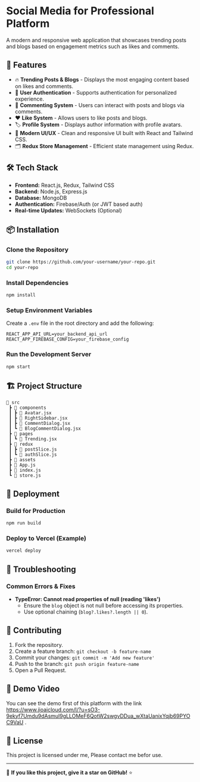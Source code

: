 # Social Media for Professional Platform

A modern and responsive web application that showcases trending posts and blogs based on engagement metrics such as likes and comments.

## 🚀 Features

- 🔥 **Trending Posts & Blogs** - Displays the most engaging content based on likes and comments.
- 📌 **User Authentication** - Supports authentication for personalized experience.
- 💬 **Commenting System** - Users can interact with posts and blogs via comments.
- ❤️ **Like System** - Allows users to like posts and blogs.
- 🏷️ **Profile System** - Displays author information with profile avatars.
- 🎨 **Modern UI/UX** - Clean and responsive UI built with React and Tailwind CSS.
- 🗂️ **Redux Store Management** - Efficient state management using Redux.

## 🛠️ Tech Stack

- **Frontend:** React.js, Redux, Tailwind CSS
- **Backend:** Node.js, Express.js
- **Database:** MongoDB
- **Authentication:** Firebase/Auth (or JWT based auth)
- **Real-time Updates:** WebSockets (Optional)

## 📦 Installation

### Clone the Repository
```bash
git clone https://github.com/your-username/your-repo.git
cd your-repo
```

### Install Dependencies
```bash
npm install
```

### Setup Environment Variables
Create a `.env` file in the root directory and add the following:
```
REACT_APP_API_URL=your_backend_api_url
REACT_APP_FIREBASE_CONFIG=your_firebase_config
```

### Run the Development Server
```bash
npm start
```

## 🏗️ Project Structure
```
📂 src
 ┣ 📂 components
 ┃ ┣ 📜 Avatar.jsx
 ┃ ┣ 📜 RightSidebar.jsx
 ┃ ┣ 📜 CommentDialog.jsx
 ┃ ┗ 📜 BlogCommentDialog.jsx
 ┣ 📂 pages
 ┃ ┗ 📜 Trending.jsx
 ┣ 📂 redux
 ┃ ┣ 📜 postSlice.js
 ┃ ┗ 📜 authSlice.js
 ┣ 📂 assets
 ┣ 📜 App.js
 ┣ 📜 index.js
 ┗ 📜 store.js
```

## 🚀 Deployment

### Build for Production
```bash
npm run build
```

### Deploy to Vercel (Example)
```bash
vercel deploy
```

## 🐛 Troubleshooting

### Common Errors & Fixes
- **TypeError: Cannot read properties of null (reading 'likes')**
  - Ensure the `blog` object is not null before accessing its properties.
  - Use optional chaining (`blog?.likes?.length || 0`).

## 📌 Contributing

1. Fork the repository.
2. Create a feature branch: `git checkout -b feature-name`
3. Commit your changes: `git commit -m 'Add new feature'`
4. Push to the branch: `git push origin feature-name`
5. Open a Pull Request.


## 📄 Demo Video
You can see the demo first of this platform with the link https://www.jioaicloud.com/l/?u=sO3-9ekyf7Umdu9dAsmul9gLLOMeF6QotW2swgvDDua_wXtaUanixYqjb69PYOC9VaU .

## 📄 License
This project is licensed under me, Please contact me befor use.

---

🌟 **If you like this project, give it a star on GitHub!** ⭐

